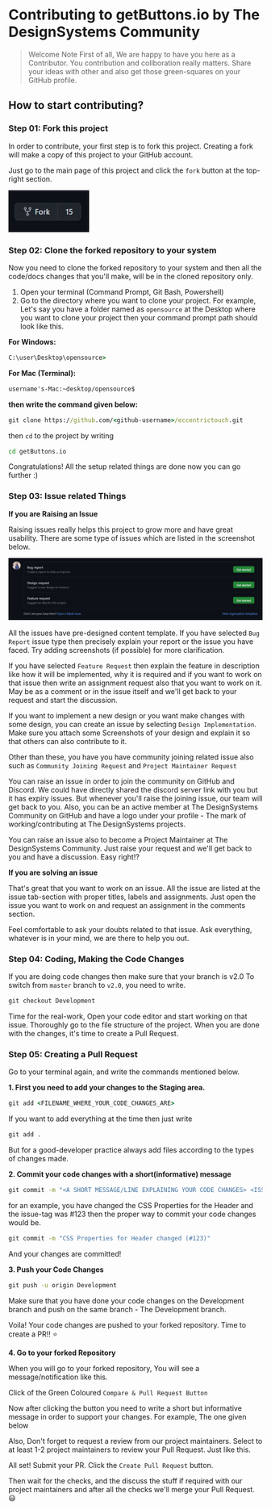 # Contributing to getButtons.io by The DesignSystems Community

> Welcome Note
First of all, We are happy to have you here as a Contributor. You contribution and collboration really matters. Share your ideas with other and also get those green-squares on your GitHub profile.


## How to start contributing?

### Step 01: Fork this project
In order to contribute, your first step is to fork this project. Creating a fork will make a copy of this project to your GitHub account.

Just go to the main page of this project and click the `fork` button at the top-right section.

![Fork Demo Screenshot](src/asset/screenshoots/fork.jpg)

### Step 02: Clone the forked repository to your system
Now you need to clone the forked repository to your system and then all the code/docs changes that you'll make, will be in the cloned repository only.

1. Open your terminal (Command Prompt, Git Bash, Powershell)
2. Go to the directory where you want to clone your project. For example, Let's say you have a folder named as `opensource` at the Desktop where you want to clone your project then your command prompt path should look like this.

**For Windows:**
```cmd
C:\user\Desktop\opensource>
```

**For Mac (Terminal):**
```cmd
username's-Mac:~desktop/opensource$
```

**then write the command given below:**
```cmd
git clone https://github.com/<github-username>/eccentrictouch.git
```

then `cd` to the project by writing
```cmd
cd getButtons.io
```

Congratulations! All the setup related things are done now you can go further :)

### Step 03: Issue related Things


**If you are Raising an Issue**

Raising issues really helps this project to grow more and have great usability. There are some type of issues which are listed in the screenshot below.

![Issue Template Demo Screenshot](src/asset/screenshoots/issue.jpg)

All the issues have pre-designed content template. If you have selected `Bug Report` issue type then precisely explain your report or the issue you have faced. Try adding screenshots (if possible) for more clarification. 

If you have selected `Feature Request` then explain the feature in description like how it will be implemented, why it is required and if you want to work on that issue then write an assignment request also that you want to work on it. May be as a comment or in the issue itself and we'll get back to your request and start the discussion.

If you want to implement a new design or you want make changes with some design, you can create an issue by selecting `Design Implementation`. Make sure you attach some Screenshots of your design and explain it so that others can also contribute to it.


Other than these, you have you have community joining related issue also such as `Community Joining Request` and `Project Maintainer Request`

You can raise an issue in order to join the community on GitHub and Discord. We could have directly shared the discord server link with you but it has expiry issues. But whenever you'll raise the joining issue, our team will get back to you. Also, you can be an active member at The DesignSystems Community on GitHub and have a logo under your profile - The mark of working/contributing at The DesignSystems projects.

You can raise an issue also to become a Project Maintainer at The DesignSystems Community. Just raise your request and we'll get back to you and have a discussion. Easy right!?

**If you are solving an issue**

That's great that you want to work on an issue. All the issue are listed at the issue tab-section with proper titles, labels and assignments. Just open the issue you want to work on and request an assignment in the comments section.

Feel comfortable to ask your doubts related to that issue. Ask everything, whatever is in your mind, we are there to help you out.

### Step 04: Coding, Making the Code Changes

If you are doing code changes then make sure that your branch is v2.0
To switch from `master` branch to `v2.0`, you need to write.

```cmd
git checkout Development
```

Time for the real-work, Open your code editor and start working on that issue. Thoroughly go to the file structure of the project. When you are done with the changes, it's time to create a Pull Request.

### Step 05: Creating a Pull Request 

Go to your terminal again, and write the commands mentioned below.

**1. First you need to add your changes to the Staging area.**

```cmd
git add <FILENAME_WHERE_YOUR_CODE_CHANGES_ARE>
```

If you want to add everything at the time then just write
```cmd
git add .
```

But for a good-developer practice always add files according to the types of changes made.

**2. Commit your code changes with a short(informative) message**

```cmd
git commit -m "<A SHORT MESSAGE/LINE EXPLAINING YOUR CODE CHANGES> <ISSUE_TAG_IF_POSSIBLE>"
```

for an example, you have changed the CSS Properties for the Header and the issue-tag was #123 then the proper way to commit your code changes would be.

```cmd
git commit -m "CSS Properties for Header changed (#123)"
```

And your changes are committed!

**3. Push your Code Changes**

```cmd
git push -u origin Development
```
Make sure that you have done your code changes on the Development branch and push on the same branch - The Development branch.

Voila! Your code changes are pushed to your forked repository.
Time to create a PR!! :star:

**4. Go to your forked Repository**

When you will go to your forked repository, You will see a message/notification like this.


Click of the Green Coloured `Compare & Pull Request Button`

Now after clicking the button you need to write a short but informative message in order to support your changes. For example, The one given below


Also, Don't forget to request a review from our project maintainers. Select to at least 1-2 project maintainers to review your Pull Request. Just like this.



All set! Submit your PR. Click the `Create Pull Request` button.



Then wait for the checks, and the discuss the stuff if required with our project maintainers and after all the checks we'll merge your Pull Request. :smiley:

